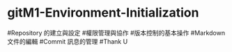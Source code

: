 # gitM1-Environment-Initialization
#Repository 的建立與設定 #權限管理與協作 #版本控制的基本操作 #Markdown 文件的編輯 #Commit 訊息的管理 #Thank U
